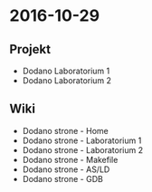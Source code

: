 # 2016-10-29
## Projekt
* Dodano Laboratorium 1
* Dodano Laboratorium 2

## Wiki
* Dodano strone - Home
* Dodano strone - Laboratorium 1
* Dodano strone - Laboratorium 2
* Dodano strone - Makefile
* Dodano strone - AS/LD
* Dodano strone - GDB